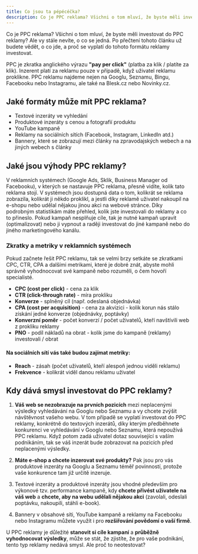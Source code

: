 ```yaml
---
title: Co jsou ta pépécéčka?
description: Co je PPC reklama? Všichni o tom mluví, že byste měli investovat do PPC reklamy? Ale vy stále nevíte, o co se jedná. Po přečtení tohoto článku už budete vědět, o co jde, a proč se vyplatí do tohoto formátu reklamy investovat.
---
```


Co je PPC reklama? Všichni o tom mluví, že byste měli investovat do PPC reklamy? Ale vy stále nevíte, o co se jedná. Po přečtení tohoto článku už budete vědět, o co jde, a proč se vyplatí do tohoto formátu reklamy investovat.

PPC je zkratka anglického výrazu **"pay per click"** (platba za klik / platíte za klik). Inzerent platí za reklamu pouze v případě, když uživatel reklamu proklikne. PPC reklamu najdeme nejen na Googlu, Seznamu, Bingu, Facebooku nebo Instagramu, ale také na Blesk.cz nebo Novinky.cz.

## Jaké formáty může mít PPC reklama?

* Textové inzeráty ve vyhledání
* Produktové inzeráty s cenou a fotografií produktu
* YouTube kampaně
* Reklamy na sociálních sítích (Facebook, Instagram, LinkedIn atd.)
* Bannery, které se zobrazují mezi články na zpravodajských webech a na jiných webech s články

## Jaké jsou výhody PPC reklamy?

V reklamních systémech (Google Ads, Sklik, Business Manager od Facebooku), v kterých se nastavuje PPC reklama, přesně vidíte, kolik tato reklama stojí. V systémech jsou dostupná data o tom, kolikrát se reklama zobrazila, kolikrát ji někdo proklikl, a jestli díky reklamě uživatel nakoupil na e-shopu nebo udělal nějakou jinou akci na webové stránce. Díky podrobným statistikám máte přehled, kolik jste investovali do reklamy a co to přineslo. Pokud kampaň nesplňuje cíle, tak je nutné kampaň upravit (optimalizovat) nebo ji vypnout a raději investovat do jiné kampaně nebo do jiného marketingového kanálu.

### Zkratky a metriky v reklamních systémech

Pokud začnete řešit PPC reklamu, tak se velmi brzy setkáte se zkratkami CPC, CTR, CPA a dalšími metrikami, které je dobré znát, abyste mohli správně vyhodnocovat své kampaně nebo rozuměli, o čem hovoří specialisté.

* **CPC (cost per click)** - cena za klik
* **CTR (click-through rate)** - míra prokliku
* **Konverze** - splněný cíl (např. odeslaná objednávka)
* **CPA (cost per acquisition)** - cena za akvizici - kolik korun nás stálo získání jedné konverze (objednávky, poptávky)
* **Konverzní poměr** - počet konverzí / počet uživatelů, kteří navštívili web z prokliku reklamy
* **PNO** - podíl nákladů na obrat - kolik jsme do kampaně (reklamy) investovali / obrat

#### Na sociálních sítí vás také budou zajímat metriky:

* **Reach** - zásah (počet uživatelů, kteří alespoň jednou viděli reklamu)
* **Frekvence** - kolikrát viděl danou reklamu uživatel

## Kdy dává smysl investovat do PPC reklamy?

1. **Váš web se nezobrazuje na prvních pozicích** mezi neplacenými výsledky vyhledávání na Googlu nebo Seznamu a vy chcete zvýšit návštěvnost vašeho webu. V tom případě se vyplatí investovat do PPC reklamy, konkrétně do textových inzerátů, díky kterým předběhnete konkurenci ve vyhledávání v Googlu nebo Seznamu, která nepoužívá PPC reklamu. Když potom zadá uživatel dotaz související s vaším podnikáním, tak se váš inzerát bude zobrazovat na pozicích před neplacenými výsledky.

2. **Máte e-shop a chcete inzerovat své produkty?** Pak jsou pro vás produktové inzeráty na Googlu a Seznamu téměř povinností, protože vaše konkurence tam již určitě inzeruje.

3. Textové inzeráty a produktové inzeráty jsou vhodné především pro výkonové tzv. performance kampaně, kdy **chcete přivést uživatele na váš web** a **chcete, aby na webu udělali nějakou akci** (zavolali, odeslali poptávku, nakoupili, stáhli e-book).

4. Bannery v obsahové síti, YouTube kampaně a reklamy na Facebooku nebo Instagramu můžete využít i pro **rozšiřování povědomí o vaší firmě**.


U PPC reklamy je důležité **stanovit si cíle kampaní** a **průběžně vyhodnocovat výsledky**, může se stát, že zjistíte, že pro vaše podnikání, tento typ reklamy nedává smysl. Ale proč to neotestovat?
